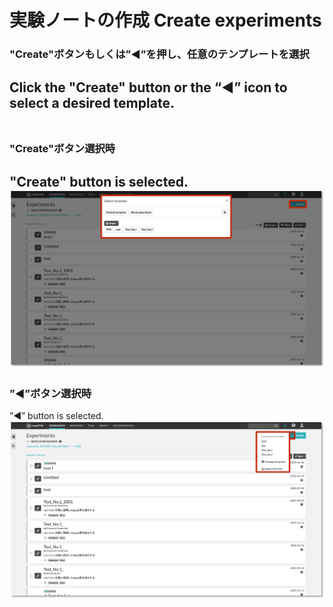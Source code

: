 # 実験ノートの作成 Create experiments

### "Create"ボタンもしくは”◀︎”を押し、任意のテンプレートを選択
Click the "Create" button or the “◀︎” icon to select a desired template.
<br>
<br>
-----
### "Create"ボタン選択時
"Create" button is selected.
![image](https://github.com/naist-eln/eln/blob/main/manual/Photo/CreateExperiments-1.png)
<br>
-----
### ”◀︎”ボタン選択時
”◀︎” button is selected.
![image](https://github.com/naist-eln/eln/blob/main/manual/Photo/CreateExperiments-2.png)
